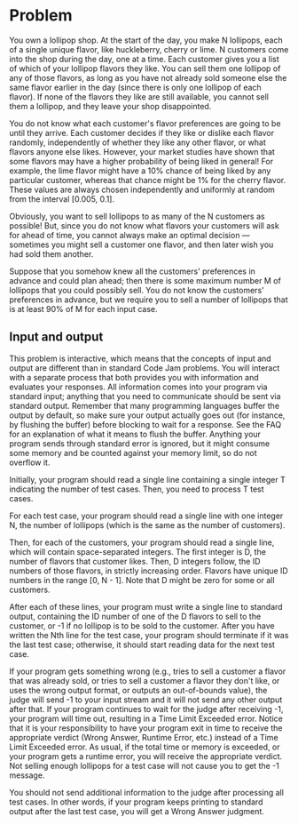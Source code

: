 # Problem

You own a lollipop shop. At the start of the day, you make N lollipops, each of a single unique flavor, like huckleberry, cherry or lime. N customers come into the shop during the day, one at a time. Each customer gives you a list of which of your lollipop flavors they like. You can sell them one lollipop of any of those flavors, as long as you have not already sold someone else the same flavor earlier in the day (since there is only one lollipop of each flavor). If none of the flavors they like are still available, you cannot sell them a lollipop, and they leave your shop disappointed.

You do not know what each customer's flavor preferences are going to be until they arrive. Each customer decides if they like or dislike each flavor randomly, independently of whether they like any other flavor, or what flavors anyone else likes. However, your market studies have shown that some flavors may have a higher probability of being liked in general! For example, the lime flavor might have a 10% chance of being liked by any particular customer, whereas that chance might be 1% for the cherry flavor. These values are always chosen independently and uniformly at random from the interval [0.005, 0.1].

Obviously, you want to sell lollipops to as many of the N customers as possible! But, since you do not know what flavors your customers will ask for ahead of time, you cannot always make an optimal decision — sometimes you might sell a customer one flavor, and then later wish you had sold them another.

Suppose that you somehow knew all the customers' preferences in advance and could plan ahead; then there is some maximum number M of lollipops that you could possibly sell. You do not know the customers' preferences in advance, but we require you to sell a number of lollipops that is at least 90% of M for each input case.

## Input and output

This problem is interactive, which means that the concepts of input and output are different than in standard Code Jam problems. You will interact with a separate process that both provides you with information and evaluates your responses. All information comes into your program via standard input; anything that you need to communicate should be sent via standard output. Remember that many programming languages buffer the output by default, so make sure your output actually goes out (for instance, by flushing the buffer) before blocking to wait for a response. See the FAQ for an explanation of what it means to flush the buffer. Anything your program sends through standard error is ignored, but it might consume some memory and be counted against your memory limit, so do not overflow it.

Initially, your program should read a single line containing a single integer T indicating the number of test cases. Then, you need to process T test cases.

For each test case, your program should read a single line with one integer N, the number of lollipops (which is the same as the number of customers).

Then, for each of the customers, your program should read a single line, which will contain space-separated integers. The first integer is D, the number of flavors that customer likes. Then, D integers follow, the ID numbers of those flavors, in strictly increasing order. Flavors have unique ID numbers in the range [0, N - 1]. Note that D might be zero for some or all customers.

After each of these lines, your program must write a single line to standard output, containing the ID number of one of the D flavors to sell to the customer, or -1 if no lollipop is to be sold to the customer. After you have written the Nth line for the test case, your program should terminate if it was the last test case; otherwise, it should start reading data for the next test case.

If your program gets something wrong (e.g., tries to sell a customer a flavor that was already sold, or tries to sell a customer a flavor they don't like, or uses the wrong output format, or outputs an out-of-bounds value), the judge will send -1 to your input stream and it will not send any other output after that. If your program continues to wait for the judge after receiving -1, your program will time out, resulting in a Time Limit Exceeded error. Notice that it is your responsibility to have your program exit in time to receive the appropriate verdict (Wrong Answer, Runtime Error, etc.) instead of a Time Limit Exceeded error. As usual, if the total time or memory is exceeded, or your program gets a runtime error, you will receive the appropriate verdict. Not selling enough lollipops for a test case will not cause you to get the -1 message.

You should not send additional information to the judge after processing all test cases. In other words, if your program keeps printing to standard output after the last test case, you will get a Wrong Answer judgment.
